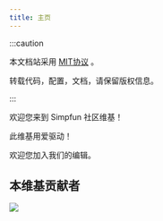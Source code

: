 ```yaml
---
title: 主页
---
```


:::caution

本文档站采用 [MIT协议](https://github.com/ZengXiaoPi/Simpfun_Wiki/blob/main/LICENSE) 。  

转载代码，配置，文档，请保留版权信息。

:::

欢迎您来到 Simpfun 社区维基！

此维基用爱驱动！

欢迎您加入我们的编辑。

## 本维基贡献者

![](https://contrib.rocks/image?repo=ZengXiaoPi/Simpfun_Wiki)
